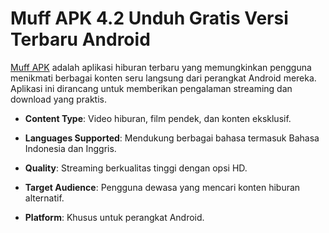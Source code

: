 ﻿# Muff APK 4.2 Unduh Gratis Versi Terbaru Android
[Muff APK](https://apkeira.com/muff/) adalah aplikasi hiburan terbaru yang memungkinkan pengguna menikmati berbagai konten seru langsung dari perangkat Android mereka. Aplikasi ini dirancang untuk memberikan pengalaman streaming dan download yang praktis.

-   **Content Type**: Video hiburan, film pendek, dan konten eksklusif.
    
-   **Languages Supported**: Mendukung berbagai bahasa termasuk Bahasa Indonesia dan Inggris.
    
-   **Quality**: Streaming berkualitas tinggi dengan opsi HD.
    
-   **Target Audience**: Pengguna dewasa yang mencari konten hiburan alternatif.
    
-   **Platform**: Khusus untuk perangkat Android.
